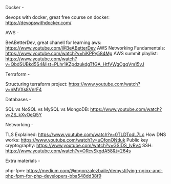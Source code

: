 Docker - 

devops with docker, great free course on docker: https://devopswithdocker.com/

AWS - 

BeABetterDev, great chanell for learning aws: https://www.youtube.com/@BeABetterDev
AWS Networking Fundamentals: https://www.youtube.com/watch?v=hiKPPy584Mg
AWS summit playlist: https://www.youtube.com/watch?v=QbdSUBkd5S4&list=PLhr1KZpdzukdgTfGA_HtfVWgOgqVm15vJ

Terraform - 

Structuring terraform project: https://www.youtube.com/watch?v=nMVXs8VnrF4

Databases -

SQL vs NoSQL vs MySQL vs MongoDB: https://www.youtube.com/watch?v=ZS_kXvOeQ5Y

Networking -

TLS Explained: https://www.youtube.com/watch?v=0TLDTodL7Lc
How DNS works: https://www.youtube.com/watch?v=uOfonONtIuk
Public key cryptography: https://www.youtube.com/watch?v=GSIDS_lvRv4
SSH: https://www.youtube.com/watch?v=ORcvSkgdA58&t=264s

Extra materials -

php-fpm: https://medium.com/@mgonzalezbaile/demystifying-nginx-and-php-fpm-for-php-developers-bba548dd38f9

